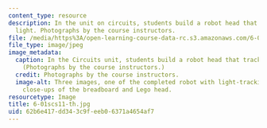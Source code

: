 ```yaml
---
content_type: resource
description: In the unit on circuits, students build a robot head that tracks the
  light. Photographs by the course instructors.
file: /media/https%3A/open-learning-course-data-rc.s3.amazonaws.com/6-01sc-introduction-to-electrical-engineering-and-computer-science-i-spring-2011/62b6e417dd343c9feeb06371a4654af7_6-01scs11-th.jpg
file_type: image/jpeg
image_metadata:
  caption: In the Circuits unit, students build a robot head that tracks the light.
    (Photographs by the course instructors.)
  credit: Photographs by the course instructors.
  image-alt: Three images, one of the completed robot with light-tracking head, and
    close-ups of the breadboard and Lego head.
resourcetype: Image
title: 6-01scs11-th.jpg
uid: 62b6e417-dd34-3c9f-eeb0-6371a4654af7
---
```


